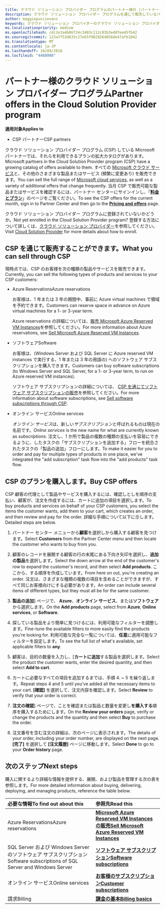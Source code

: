 ```yaml
---
title: クラウド ソリューション プロバイダー プログラムのパートナー様の |パートナー センター
description: クラウド ソリューション プロバイダー プログラムを通じて販売しているパートナー様を利用できるプランについて説明します。
author: maggiepuccievans
keywords: クラウド ソリューション プロバイダーのクラウド ソリューション プロバイダー プログラムでは、CSP、製品の追加, 顧客、パートナーは、CSP のプラン、クラウド ベースのサービスへの販売 CSP, Azure RI での Azure、Office 365、Dynamics、CSP パートナーは、販売、Azure 仮想マシンの場合、Azure の予約予約、オンライン サービス、サブスクリプションのソフトウェア AHUB, Azure 上の SQL Server, Azure, 顧客のサブスクリプションで Windows Server
ms.localizationpriority: medium
ms.openlocfilehash: cdc2e3a4b86724c3403c112c03b3e407ee45fb42
ms.sourcegitcommit: 123a7f53d633c27eb5f982926d856de47afb1042
ms.translationtype: MT
ms.contentlocale: ja-JP
ms.lasthandoff: 10/09/2018
ms.locfileid: "4488908"
---
```

# <a name="partner-offers-in-the-cloud-solution-provider-program"></a><span data-ttu-id="d3172-104">パートナー様のクラウド ソリューション プロバイダー プログラム</span><span class="sxs-lookup"><span data-stu-id="d3172-104">Partner offers in the Cloud Solution Provider program</span></span> 

**<span data-ttu-id="d3172-105">適用対象</span><span class="sxs-lookup"><span data-stu-id="d3172-105">Applies to</span></span>**

-  <span data-ttu-id="d3172-106">CSP パートナー</span><span class="sxs-lookup"><span data-stu-id="d3172-106">CSP partners</span></span>

<span data-ttu-id="d3172-107">クラウド ソリューション プロバイダー プログラム (CSP) している Microsoft パートナーでは、それらを利用できるプランの拡大カタログがあります。</span><span class="sxs-lookup"><span data-stu-id="d3172-107">Microsoft partners in the Cloud Solution Provider program (CSP) have a growing catalog of offers available to them.</span></span> <span data-ttu-id="d3172-108">すべての [Microsoft クラウド サービス](https://partner.microsoft.com/cloud-solution-provider/products-and-services)と、その他のさまざまな製品またはサービス (頻繁に変更あり) を販売できます。</span><span class="sxs-lookup"><span data-stu-id="d3172-108">You can sell the full range of [Microsoft cloud services](https://partner.microsoft.com/cloud-solution-provider/products-and-services), as well as a variety of additional offers that change frequently.</span></span> <span data-ttu-id="d3172-109">当月 CSP で販売可能な製品またはサービスを確認するには、パートナー センターにサインインし、「[**料金とプラン**](https://partnercenter.microsoft.com/pcv/sales)」のページをご覧ください。</span><span class="sxs-lookup"><span data-stu-id="d3172-109">To see the CSP offers for the current month, sign in to Partner Center and then go to the [**Pricing and offers**](https://partnercenter.microsoft.com/pcv/sales) page.</span></span>  

<span data-ttu-id="d3172-110">クラウド ソリューション プロバイダー プログラムに登録されていないかどうか。</span><span class="sxs-lookup"><span data-stu-id="d3172-110">Not yet enrolled in the Cloud Solution Provider program?</span></span> <span data-ttu-id="d3172-111">登録する方法について詳しくは、[クラウド ソリューション プロバイダー](https://partner.microsoft.com/cloud-solution-provider)を参照してください。</span><span class="sxs-lookup"><span data-stu-id="d3172-111">Visit [Cloud Solution Provider](https://partner.microsoft.com/cloud-solution-provider) for more details about how to enroll.</span></span> 

## <a name="what-you-can-sell-through-csp"></a><span data-ttu-id="d3172-112">CSP を通じて販売することができます。</span><span class="sxs-lookup"><span data-stu-id="d3172-112">What you can sell through CSP</span></span>

<span data-ttu-id="d3172-113">現時点では、CSP のお客様を次の種類の製品やサービスを販売できます。</span><span class="sxs-lookup"><span data-stu-id="d3172-113">Currently, you can sell the following types of products and services to your CSP customers:</span></span>

- <span data-ttu-id="d3172-114">Azure Reservations</span><span class="sxs-lookup"><span data-stu-id="d3172-114">Azure reservations</span></span><br> 

    <span data-ttu-id="d3172-115">お客様は、1 年または 3 年の期間中、事前に Azure virtual machines で領域を予約できます。</span><span class="sxs-lookup"><span data-stu-id="d3172-115">Customers can reserve space in advance on Azure virtual machines for a 1- or 3-year term.</span></span><br>
    
    <span data-ttu-id="d3172-116">Azure reservations の詳細については、[販売 Microsoft Azure Reserved VM Instances](azure-reservations.md)を参照してください。</span><span class="sxs-lookup"><span data-stu-id="d3172-116">For more information about Azure reservations, see [Sell Microsoft Azure Reserved VM Instances](azure-reservations.md).</span></span>

- <span data-ttu-id="d3172-117">ソフトウェア</span><span class="sxs-lookup"><span data-stu-id="d3172-117">Software</span></span><br>

    <span data-ttu-id="d3172-118">お客様は、(Windows Server および SQL Server に Azure reserved VM instances で実行する、1 年または 3 年の用語の) へのソフトウェア サブスクリプションを購入できます。</span><span class="sxs-lookup"><span data-stu-id="d3172-118">Customers can buy software subscriptions (to Windows Server and SQL Server, for a 1- or 3-year term, to run on Azure reserved VM instances).</span></span><br>
 
  <span data-ttu-id="d3172-119">ソフトウェア サブスクリプションの詳細については、 [CSP を通じてソフトウェア サブスクリプションの販売](csp-software-subscriptions.md)を参照してください。</span><span class="sxs-lookup"><span data-stu-id="d3172-119">For more information about software subscriptions, see [Sell software subscriptions through CSP](csp-software-subscriptions.md).</span></span>  

- <span data-ttu-id="d3172-120">オンライン サービス</span><span class="sxs-lookup"><span data-stu-id="d3172-120">Online services</span></span><br>

     <span data-ttu-id="d3172-121">*オンライン サービス*は、新しい*サブスクリプション*と呼ばれるものは現在の名前です。</span><span class="sxs-lookup"><span data-stu-id="d3172-121">*Online services* is the new name for what are currently known as *subscriptions*.</span></span> <span data-ttu-id="d3172-122">注文し、1 か所で製品の複数の種類の支払いを容易にできるように、したタスクの「サブスクリプションを追加する」フローを統合されたタスクの「製品の追加」フローにします。</span><span class="sxs-lookup"><span data-stu-id="d3172-122">To make it easier for you to order and pay for multiple types of products in one place, we've integrated the "add subscription" task flow into the "add products" task flow.</span></span> 

## <a name="buy-csp-offers"></a><span data-ttu-id="d3172-123">CSP のプランを購入します。</span><span class="sxs-lookup"><span data-stu-id="d3172-123">Buy CSP offers</span></span>

<span data-ttu-id="d3172-124">CSP 顧客の代理として製品やサービスを購入するには、確認しとしを順序の支払い、顧客が、注文を作成するには、カートに追加の項目を選択します。</span><span class="sxs-lookup"><span data-stu-id="d3172-124">To buy products and services on behalf of your CSP customers, you select the items the customer wants, add them to your cart, which creates an order, and then review and pay for the order.</span></span> <span data-ttu-id="d3172-125">詳細な手順について以下に示します。</span><span class="sxs-lookup"><span data-stu-id="d3172-125">Detailed steps are below.</span></span>

1. <span data-ttu-id="d3172-126">パートナー センター メニューから**顧客**を選択しから購入する顧客を見つけます。</span><span class="sxs-lookup"><span data-stu-id="d3172-126">Select **Customers** from the Partner Center menu and then locate the customer who wants to buy from you.</span></span> 

2. <span data-ttu-id="d3172-127">顧客のレコードを展開する顧客の行の末尾にある下向き矢印を選択し、**追加の製品**を選択します。</span><span class="sxs-lookup"><span data-stu-id="d3172-127">Select the down arrow at the end of the customer's row to expand the customer's record, and then select **Add products**.</span></span> <span data-ttu-id="d3172-128">ここから、する順序を作成しています。</span><span class="sxs-lookup"><span data-stu-id="d3172-128">From here on out, you're creating an order.</span></span> <span data-ttu-id="d3172-129">注文は、さまざまな種類の複数の項目を含めることができますが、すべて同じお客様向けにする必要があります。</span><span class="sxs-lookup"><span data-stu-id="d3172-129">An order can include several items of different types, but they must all be for the same customer.</span></span>

3. <span data-ttu-id="d3172-130">**製品の追加**] ページで、 **Azure**、**オンライン サービス**、または**ソフトウェア**から選択します。</span><span class="sxs-lookup"><span data-stu-id="d3172-130">On the **Add products** page, select from **Azure**, **Online services**, or **Software**.</span></span>

4. <span data-ttu-id="d3172-131">探している製品をより簡単に見つけるには、利用可能なフィルターを調整します。</span><span class="sxs-lookup"><span data-stu-id="d3172-131">Fine-tune the available filters to more easily find the products you're looking for.</span></span> <span data-ttu-id="d3172-132">利用可能な完全な一覧については、**任意**に適用可能なフィルターを設定します。</span><span class="sxs-lookup"><span data-stu-id="d3172-132">To see the full list of what's available, set applicable filters to **any**.</span></span> 

5. <span data-ttu-id="d3172-133">顧客は、目的の数量を入力し、[**カートに追加**する製品を選択します。</span><span class="sxs-lookup"><span data-stu-id="d3172-133">Select the product the customer wants, enter the desired quantity, and then select **Add to cart**.</span></span>

6. <span data-ttu-id="d3172-134">カートに必要なすべての項目を追加するまでは、手順 4. ~ 5 を繰り返します。</span><span class="sxs-lookup"><span data-stu-id="d3172-134">Repeat steps 4 and 5 until you’ve added all the necessary items to your cart.</span></span> <span data-ttu-id="d3172-135">**[確認]** を選択して、注文内容を確認します。</span><span class="sxs-lookup"><span data-stu-id="d3172-135">Select **Review** to verify that your order is correct.</span></span>  

7. <span data-ttu-id="d3172-136">**注文の確認**] ページで、ことを確認または製品と数量を変更し**を購入する**順序を購入するためにします。</span><span class="sxs-lookup"><span data-stu-id="d3172-136">On the **Review your orders** page, verify or change the products and the quantity and then select **Buy** to purchase the order.</span></span> 

8. <span data-ttu-id="d3172-137">注文番号を含む注文の詳細は、次のページに表示されます。</span><span class="sxs-lookup"><span data-stu-id="d3172-137">The details of your order, including your order number, are displayed on the next page.</span></span> <span data-ttu-id="d3172-138">**[完了]** を選択して **[注文履歴]** ページに移動します。</span><span class="sxs-lookup"><span data-stu-id="d3172-138">Select **Done** to go to your **Order history** page.</span></span> 


## <a name="next-steps"></a><span data-ttu-id="d3172-139">次のステップ</span><span class="sxs-lookup"><span data-stu-id="d3172-139">Next steps</span></span>

<span data-ttu-id="d3172-140">購入に関するより詳細な情報を提供する、展開、および製品を管理する次の表を参照します。</span><span class="sxs-lookup"><span data-stu-id="d3172-140">For more detailed information about buying, delivering, deploying, and managing products, reference the table below.</span></span>

|**<span data-ttu-id="d3172-141">必要な情報</span><span class="sxs-lookup"><span data-stu-id="d3172-141">To find out about this</span></span>**   |**<span data-ttu-id="d3172-142">参照先</span><span class="sxs-lookup"><span data-stu-id="d3172-142">Read this</span></span>**   |
|:---------------------------|:--------------------|
|<span data-ttu-id="d3172-143">Azure Reservations</span><span class="sxs-lookup"><span data-stu-id="d3172-143">Azure reservations</span></span> |[**<span data-ttu-id="d3172-144">Microsoft Azure Reserved VM Instances の販売</span><span class="sxs-lookup"><span data-stu-id="d3172-144">Sell Microsoft Azure Reserved VM Instances</span></span>**]( https://docs.microsoft.com/en-us/partner-center/azure-reservations) |
|<span data-ttu-id="d3172-145">SQL Server および Windows Server のソフトウェア サブスクリプション</span><span class="sxs-lookup"><span data-stu-id="d3172-145">Software subscriptions of SQL Server and Windows Server</span></span> |[**<span data-ttu-id="d3172-146">ソフトウェア サブスクリプション</span><span class="sxs-lookup"><span data-stu-id="d3172-146">Software subscriptions</span></span>**]( https://docs.microsoft.com/en-us/partner-center/csp-software-subscriptions) |
|<span data-ttu-id="d3172-147">オンライン サービス</span><span class="sxs-lookup"><span data-stu-id="d3172-147">Online services</span></span> |[**<span data-ttu-id="d3172-148">お客様のサブスクリプション</span><span class="sxs-lookup"><span data-stu-id="d3172-148">Customer subscriptions</span></span>**](https://docs.microsoft.com/en-us/partner-center/customer-subscriptions) |
|<span data-ttu-id="d3172-149">請求</span><span class="sxs-lookup"><span data-stu-id="d3172-149">Billing</span></span> |[**<span data-ttu-id="d3172-150">課金の基本</span><span class="sxs-lookup"><span data-stu-id="d3172-150">Billing basics</span></span>**]( https://docs.microsoft.com/en-us/partner-center/billing-basics) |

